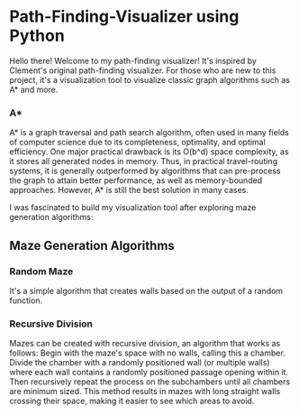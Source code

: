 # Path-Finding-Visualizer using Python 

Hello there! Welcome to my path-finding visualizer! 
It's inspired by Clement's original path-finding visualizer. For those who are new to this project, it's a visualization tool to visualize classic graph algorithms such as A* and more.

### A*
A* is a graph traversal and path search algorithm, often used in many fields of computer science due to its completeness, optimality, and optimal efficiency. One major practical drawback is its O(b^d) space complexity, as it stores all generated nodes in memory. 
Thus, in practical travel-routing systems, it is generally outperformed by algorithms that can pre-process the graph to attain better performance, as well as memory-bounded approaches. However, A* is still the best solution in many cases.

I was fascinated to build my visualization tool after exploring maze generation algorithms:

## Maze Generation Algorithms

### Random Maze
It's a simple algorithm that creates walls based on the output of a random function.

### Recursive Division
Mazes can be created with recursive division, an algorithm that works as follows: Begin with the maze's space with no walls, calling this a chamber. Divide the chamber with a randomly positioned wall (or multiple walls) where each wall contains a randomly positioned passage opening within it. Then recursively repeat the process on the subchambers until all chambers are minimum sized. This method results in mazes with long straight walls crossing their space, making it easier to see which areas to avoid.
